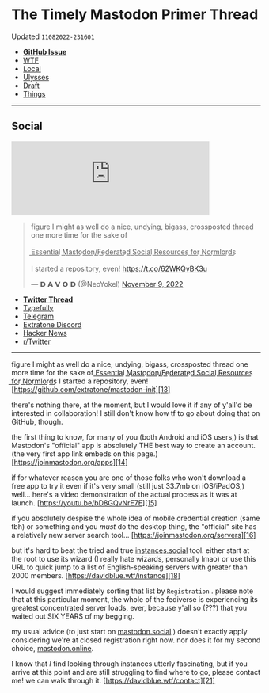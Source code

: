 # The Timely Mastodon Primer Thread
Updated `11082022-231601`

- [**GitHub Issue**][1]
- [WTF][2]
- [Local][3]
- [Ulysses][4]
- [Draft][5]
- [Things][6]

---

## Social

<iframe src="https://mastodon.social/@DavidBlue/109312051364743493/embed" class="mastodon-embed" style="max-width: 100%; border: 0" width="400" allowfullscreen="allowfullscreen"></iframe><script src="https://static-cdn.mastodon.social/embed.js" async="async"></script>

<blockquote class="twitter-tweet"><p lang="en" dir="ltr">figure I might as well do a nice, undying, bigass, crossposted thread one more time for the sake of<br><br>E͟s͟s͟e͟n͟t͟i͟a͟l͟ M͟a͟s͟t͟o͟d͟o͟n͟/F͟e͟d͟e͟r͟a͟t͟e͟d͟ S͟o͟c͟i͟a͟l͟ R͟e͟s͟o͟u͟r͟c͟e͟s͟ f͟o͟r͟ N͟o͟r͟m͟l͟o͟r͟d͟s͟<br><br>I started a repository, even! <a href="https://t.co/62WKQvBK3u">https://t.co/62WKQvBK3u</a></p>&mdash; 𝗗 𝗔 𝗩 𝗢 𝗗 (@NeoYokel) <a href="https://twitter.com/NeoYokel/status/1590204664527482881?ref_src=twsrc%5Etfw">November 9, 2022</a></blockquote> <script async src="https://platform.twitter.com/widgets.js" charset="utf-8"></script>

<script async="" src="https://telegram.org/js/telegram-widget.js?1" data-telegram-post="extratone/13104" data-width="100%"></script>

- [**Twitter Thread**][7]
- [Typefully][8]
- [Telegram][9]
- [Extratone Discord][10]
- [Hacker News][11]
- [r/Twitter][12]

---

figure I might as well do a nice, undying, bigass, crossposted thread one more time for the sake of E͟s͟s͟e͟n͟t͟i͟a͟l͟ M͟a͟s͟t͟o͟d͟o͟n͟/F͟e͟d͟e͟r͟a͟t͟e͟d͟ S͟o͟c͟i͟a͟l͟ R͟e͟s͟o͟u͟r͟c͟e͟s͟ f͟o͟r͟ N͟o͟r͟m͟l͟o͟r͟d͟s͟ I started a repository, even! [https://github.com/extratone/mastodon-init][13]

there's nothing there, at the moment, but I would love it if any of y'all'd be interested in collaboration! I still don't know how tf to go about doing that on GitHub, though.

the first thing to know, for many of you (both Android and iOS users,) is that Mastodon's "official" app is absolutely THE best way to create an account. (the very first app link embeds on this page.) [https://joinmastodon.org/apps][14]

if for whatever reason you are one of those folks who won't download a free app to try it even if it's very small (still just 33.7mb on iOS/iPadOS,) well... here's a video demonstration of the actual process as it was at launch. [https://youtu.be/bD8GQvNrE7E][15]

if you absolutely despise the whole idea of mobile credential creation (same tbh) or something and you *must* do the desktop thing, the "official" site has a relatively new server search tool... [https://joinmastodon.org/servers][16]

but it's hard to beat the tried and true [instances.social][17] tool. either start at the root to use its wizard (I really hate wizards, personally lmao) or use this URL to quick jump to a list of English-speaking servers with greater than 2000 members. [https://davidblue.wtf/instance][18]

I would suggest immediately sorting that list by `Registration` . please note that at this particular moment, the whole of the fediverse is experiencing its greatest concentrated server loads, ever, because y'all so (???) that you waited out SIX YEARS of my begging.

my usual advice (to just start on [mastodon.social][19] ) doesn't exactly apply considering we're at closed registration right now. nor does it for my second choice, [mastodon.online][20].

I know that *I* find looking through instances utterly fascinating, but if you arrive at this point and are still struggling to find where to go, please contact me! we can walk through it. [https://davidblue.wtf/contact][21]

[1]:	https://github.com/extratone/mastodon-init/issues/7
[2]:	https://davidblue.wtf/drafts/6D0765CA-FF35-4487-B154-B37C2D27C94C.html
[3]:	shareddocuments:///private/var/mobile/Library/Mobile%20Documents/com~apple~CloudDocs/Written/6D0765CA-FF35-4487-B154-B37C2D27C94C.md
[4]:	ulysses://x-callback-url/open?id=Nn1tdkvjmyptrKmeveOszA
[5]:	drafts://open?uuid=6D0765CA-FF35-4487-B154-B37C2D27C94C
[6]:	things:///show?id=56fNxxR4RNCawvu5iSYmor
[7]:	https://twitter.com/NeoYokel/status/1590204664527482881
[8]:	https://typefully.com/NeoYokel/the-timely-mastodon-primer-vBMoyRY
[9]:	https://t.me/extratone/13104
[10]:	https://discord.com/channels/107272441889341440/1039768880735846501
[11]:	https://news.ycombinator.com/item?id=33527676
[12]:	https://reddit.com/r/Twitter/comments/yq94qm/the_timely_mastodon_primer_typefully/
[13]:	https://github.com/extratone/mastodon-init
[14]:	https://joinmastodon.org/apps
[15]:	https://youtu.be/bD8GQvNrE7E
[16]:	https://joinmastodon.org/servers
[17]:	http://instances.social
[18]:	https://davidblue.wtf/instance
[19]:	http://mastodon.social
[20]:	http://mastodon.online
[21]:	https://davidblue.wtf/contact